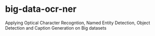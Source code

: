 # big-data-ocr-ner
Applying Optical Character Recogntion, Named Entity Detection, Object Detection and Caption Generation on Big datasets
